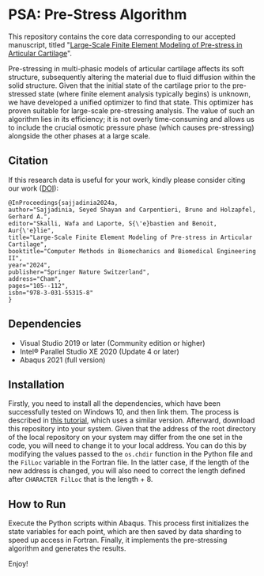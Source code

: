 # PSA: Pre-Stress Algorithm
This repository contains the core data corresponding to our accepted manuscript, titled "[Large-Scale Finite Element Modeling of Pre-stress in Articular Cartilage](http://dx.doi.org/10.1007/978-3-031-55315-8_12)".

Pre-stressing in multi-phasic models of articular cartilage affects its soft structure, subsequently altering the material due to fluid diffusion within the solid structure. Given that the initial state of the cartilage prior to the pre-stressed state (where finite element analysis typically begins) is unknown, we have developed a unified optimizer to find that state. This optimizer has proven suitable for large-scale pre-stressing analysis. The value of such an algorithm lies in its efficiency; it is not overly time-consuming and allows us to include the crucial osmotic pressure phase (which causes pre-stressing) alongside the other phases at a large scale.

## Citation
If this research data is useful for your work, kindly please consider citing our work ([DOI](http://dx.doi.org/10.1007/978-3-031-55315-8_12)):

```
@InProceedings{sajjadinia2024a,
author="Sajjadinia, Seyed Shayan and Carpentieri, Bruno and Holzapfel, Gerhard A.",
editor="Skalli, Wafa and Laporte, S{\'e}bastien and Benoit, Aur{\'e}lie",
title="Large-Scale Finite Element Modeling of Pre-stress in Articular Cartilage",
booktitle="Computer Methods in Biomechanics and Biomedical Engineering II",
year="2024",
publisher="Springer Nature Switzerland",
address="Cham",
pages="105--112",
isbn="978-3-031-55315-8"
}
```

## Dependencies
- Visual Studio 2019 or later (Community edition or higher)
- Intel® Parallel Studio XE 2020 (Update 4 or later)
- Abaqus 2021 (full version)

## Installation
Firstly, you need to install all the dependencies, which have been successfully tested on Windows 10, and then link them. The process is described in [this tutorial](http://dx.doi.org/10.13140/RG.2.2.33539.32800), which uses a similar version. Afterward, download this repository into your system. Given that the address of the root directory of the local repository on your system may differ from the one set in the code, you will need to change it to your local address. You can do this by modifying the values passed to the `os.chdir` function in the Python file and the `FilLoc` variable in the Fortran file. In the latter case, if the length of the new address is changed, you will also need to correct the length defined after `CHARACTER FilLoc` that is the length + 8.

## How to Run
Execute the Python scripts within Abaqus. This process first initializes the state variables for each point, which are then saved by data sharding to speed up access in Fortran. Finally, it implements the pre-stressing algorithm and generates the results.

Enjoy!
